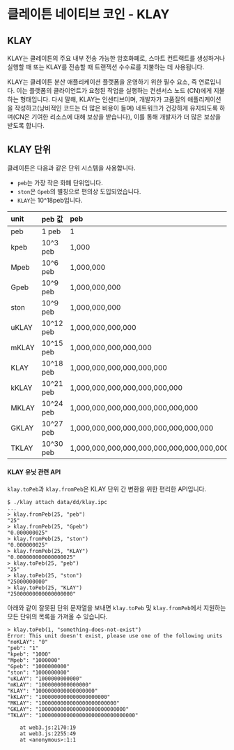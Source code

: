 # 클레이튼 네이티브 코인 - KLAY

## KLAY <a id="klay"></a>

KLAY는 클레이튼의 주요 내부 전송 가능한 암호화폐로, 스마트 컨트랙트를 생성하거나 실행할 때 또는 KLAY를 전송할 때 트랜잭션 수수료를 지불하는 데 사용됩니다.

KLAY는 클레이튼 분산 애플리케이션 플랫폼을 운영하기 위한 필수 요소, 즉 연료입니다. 이는 플랫폼의 클라이언트가 요청된 작업을 실행하는 컨센서스 노드 (CN)에게 지불하는 형태입니다. 다시 말해, KLAY는 인센티브이며, 개발자가 고품질의 애플리케이션을 작성하고(낭비적인 코드는 더 많은 비용이 들며) 네트워크가 건강하게 유지되도록 하며(CN은 기여한 리소스에 대해 보상을 받습니다), 이를 통해 개발자가 더 많은 보상을 받도록 합니다.

## KLAY 단위 <a id="units-of-klay"></a>

클레이튼은 다음과 같은 단위 시스템을 사용합니다.

- `peb`는 가장 작은 화폐 단위입니다.
- `ston`은 `Gpeb`의 별칭으로 편의상 도입되었습니다.
- `KLAY`는 10^18peb입니다.

| unit  | peb 값     | peb                                       |
| :---- | :-------- | :---------------------------------------- |
| peb   | 1 peb     | 1                                         |
| kpeb  | 10^3 peb  | 1,000                                     |
| Mpeb  | 10^6 peb  | 1,000,000                                 |
| Gpeb  | 10^9 peb  | 1,000,000,000                             |
| ston  | 10^9 peb  | 1,000,000,000                             |
| uKLAY | 10^12 peb | 1,000,000,000,000                         |
| mKLAY | 10^15 peb | 1,000,000,000,000,000                     |
| KLAY  | 10^18 peb | 1,000,000,000,000,000,000                 |
| kKLAY | 10^21 peb | 1,000,000,000,000,000,000,000             |
| MKLAY | 10^24 peb | 1,000,000,000,000,000,000,000,000         |
| GKLAY | 10^27 peb | 1,000,000,000,000,000,000,000,000,000     |
| TKLAY | 10^30 peb | 1,000,000,000,000,000,000,000,000,000,000 |

#### KLAY 유닛 관련 API <a id="apis-related-to-klay-units"></a>

`klay.toPeb`과 `klay.fromPeb`은 KLAY 단위 간 변환을 위한 편리한 API입니다.

```text
$ ./klay attach data/dd/klay.ipc
...
> klay.fromPeb(25, "peb")
"25"
> klay.fromPeb(25, "Gpeb")
"0.000000025"
> klay.fromPeb(25, "ston")
"0.000000025"
> klay.fromPeb(25, "KLAY")
"0.000000000000000025"
> klay.toPeb(25, "peb")
"25"
> klay.toPeb(25, "ston")
"25000000000"
> klay.toPeb(25, "KLAY")
"25000000000000000000"
```

아래와 같이 잘못된 단위 문자열을 보내면 `klay.toPeb` 및 `klay.fromPeb`에서 지원하는 모든 단위의 목록을 가져올 수 있습니다.

```text
> klay.toPeb(1, "something-does-not-exist")
Error: This unit doesn't exist, please use one of the following units
"noKLAY": "0"
"peb": "1"
"kpeb": "1000"
"Mpeb": "1000000"
"Gpeb": "1000000000"
"ston": "1000000000"
"uKLAY": "1000000000000"
"mKLAY": "1000000000000000"
"KLAY": "1000000000000000000"
"kKLAY": "1000000000000000000000"
"MKLAY": "1000000000000000000000000"
"GKLAY": "1000000000000000000000000000"
"TKLAY": "1000000000000000000000000000000"

    at web3.js:2170:19
    at web3.js:2255:49
    at <anonymous>:1:1
```

